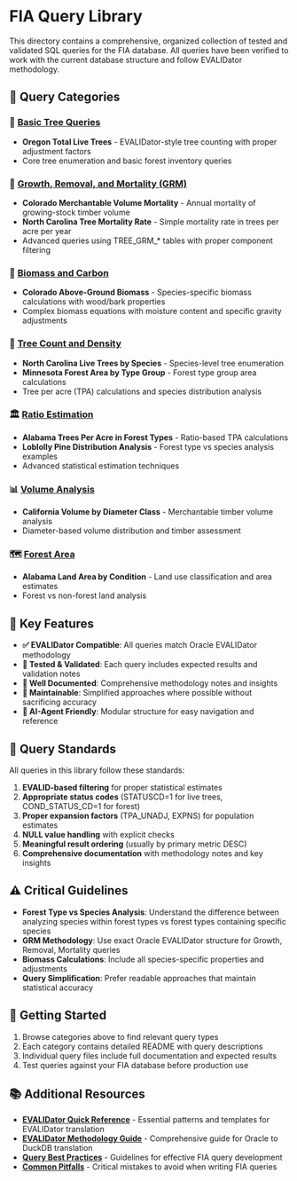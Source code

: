 # FIA Query Library

This directory contains a comprehensive, organized collection of tested and validated SQL queries for the FIA database. All queries have been verified to work with the current database structure and follow EVALIDator methodology.

## 📁 Query Categories

### 🌳 [Basic Tree Queries](./basic_tree/)
- **Oregon Total Live Trees** - EVALIDator-style tree counting with proper adjustment factors
- Core tree enumeration and basic forest inventory queries

### 🌲 [Growth, Removal, and Mortality (GRM)](./growth_mortality/)
- **Colorado Merchantable Volume Mortality** - Annual mortality of growing-stock timber volume
- **North Carolina Tree Mortality Rate** - Simple mortality rate in trees per acre per year
- Advanced queries using TREE_GRM_* tables with proper component filtering

### 🌿 [Biomass and Carbon](./biomass_carbon/)
- **Colorado Above-Ground Biomass** - Species-specific biomass calculations with wood/bark properties
- Complex biomass equations with moisture content and specific gravity adjustments

### 🌳 [Tree Count and Density](./tree_density/)
- **North Carolina Live Trees by Species** - Species-level tree enumeration
- **Minnesota Forest Area by Type Group** - Forest type group area calculations
- Tree per acre (TPA) calculations and species distribution analysis

### 🏛️ [Ratio Estimation](./ratio_estimation/)
- **Alabama Trees Per Acre in Forest Types** - Ratio-based TPA calculations
- **Loblolly Pine Distribution Analysis** - Forest type vs species analysis examples
- Advanced statistical estimation techniques

### 📊 [Volume Analysis](./volume/)
- **California Volume by Diameter Class** - Merchantable timber volume analysis
- Diameter-based volume distribution and timber assessment

### 🗺️ [Forest Area](./forest_area/)
- **Alabama Land Area by Condition** - Land use classification and area estimates
- Forest vs non-forest land analysis

## 🎯 Key Features

- **✅ EVALIDator Compatible**: All queries match Oracle EVALIDator methodology
- **🧪 Tested & Validated**: Each query includes expected results and validation notes
- **📖 Well Documented**: Comprehensive methodology notes and insights
- **🔧 Maintainable**: Simplified approaches where possible without sacrificing accuracy
- **🤖 AI-Agent Friendly**: Modular structure for easy navigation and reference

## 📝 Query Standards

All queries in this library follow these standards:

1. **EVALID-based filtering** for proper statistical estimates
2. **Appropriate status codes** (STATUSCD=1 for live trees, COND_STATUS_CD=1 for forest)
3. **Proper expansion factors** (TPA_UNADJ, EXPNS) for population estimates
4. **NULL value handling** with explicit checks
5. **Meaningful result ordering** (usually by primary metric DESC)
6. **Comprehensive documentation** with methodology notes and key insights

## ⚠️ Critical Guidelines

- **Forest Type vs Species Analysis**: Understand the difference between analyzing species within forest types vs forest types containing specific species
- **GRM Methodology**: Use exact Oracle EVALIDator structure for Growth, Removal, Mortality queries
- **Biomass Calculations**: Include all species-specific properties and adjustments
- **Query Simplification**: Prefer readable approaches that maintain statistical accuracy

## 🚀 Getting Started

1. Browse categories above to find relevant query types
2. Each category contains detailed README with query descriptions
3. Individual query files include full documentation and expected results
4. Test queries against your FIA database before production use

## 📚 Additional Resources

- **[EVALIDator Quick Reference](./evaluator_quick_reference.md)** - Essential patterns and templates for EVALIDator translation
- **[EVALIDator Methodology Guide](./evaluator_methodology.md)** - Comprehensive guide for Oracle to DuckDB translation
- **[Query Best Practices](./best_practices.md)** - Guidelines for effective FIA query development
- **[Common Pitfalls](./common_pitfalls.md)** - Critical mistakes to avoid when writing FIA queries 